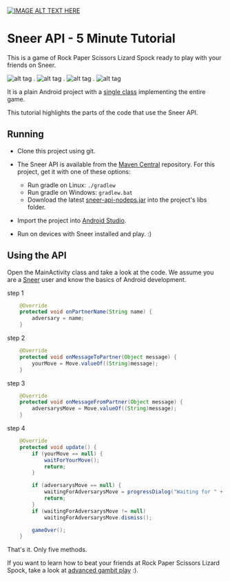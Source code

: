 [![IMAGE ALT TEXT HERE](http://img.youtube.com/vi/iapcKVn7DdY/0.jpg)](http://www.youtube.com/watch?v=iapcKVn7DdY)


Sneer API - 5 Minute Tutorial
====

This is a game of Rock Paper Scissors Lizard Spock ready to play with your friends on Sneer.

![alt tag](https://raw.githubusercontent.com/felipebueno/lizardspock/master/screenshots/0.png) . ![alt tag](https://raw.githubusercontent.com/felipebueno/lizardspock/master/screenshots/1.png) . ![alt tag](https://raw.githubusercontent.com/felipebueno/lizardspock/master/screenshots/2.png) . ![alt tag](https://raw.githubusercontent.com/felipebueno/lizardspock/master/screenshots/3.png)

It is a plain Android project with a [single class](https://github.com/felipebueno/lizardspock/blob/master/src/felipebueno/lizardspock/LizardSpockActivity.java) implementing the entire game.

This tutorial highlights the parts of the code that use the Sneer API.


Running
----

  - Clone this project using git.

  - The Sneer API is available from the [Maven Central](http://search.maven.org/#browse%7C-358320422) repository. For this project, get it with one of these options:
    - Run gradle on Linux: ```./gradlew```
    - Run gradle on Windows: ```gradlew.bat```
    - Download the latest [sneer-api-nodeps.jar](http://dynamic.sneer.me/dist/snapi-nodeps/) into the project's libs folder.

  - Import the project into [Android Studio](http://developer.android.com/sdk/index.html).

  - Run on devices with Sneer installed and play. :)


Using the API
----

Open the MainActivity class and take a look at the code. We assume you are a [Sneer](https://play.google.com/store/search?q=SneerApp) user and know the basics of Android development.

step 1
```JAVA
	@Override
	protected void onPartnerName(String name) {
		adversary = name;
	}
```

step 2
```JAVA
	@Override
	protected void onMessageToPartner(Object message) {
		yourMove = Move.valueOf((String)message);
	}
```

step 3
```JAVA
	@Override
	protected void onMessageFromPartner(Object message) {
		adversarysMove = Move.valueOf((String)message);
	}
```

step 4
```JAVA
	@Override
	protected void update() {
		if (yourMove == null) {
			waitForYourMove();
			return;
		}

		if (adversarysMove == null) {
			waitingForAdversarysMove = progressDialog("Waiting for " + adversary + "...");
			return;
		}
		if (waitingForAdversarysMove != null)
		    waitingForAdversarysMove.dismiss();

		gameOver();
	}
```

That's it. Only five methods.

If you want to learn how to beat your friends at Rock Paper Scissors Lizard Spock, take a look at [advanced gambit play](http://www.worldrps.com/gambit-play) :).
